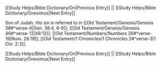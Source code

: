 [[Study Helps/Bible Dictionary/On|Previous Entry]]  ||  [[Study Helps/Bible Dictionary/Onesimus|Next Entry]]

 Son of Judah. His sin is referred to in [[Old Testament/Genesis/Genesis 38#^verse-4|Gen. 38:4, 8-9]]; [[Old Testament/Genesis/Genesis 46#^verse-12|46:12]]; [[Old Testament/Numbers/Numbers 26#^verse-19|Num. 26:19]]; [[Old Testament/1 Chronicles/1 Chronicles 2#^verse-3|1 Chr. 2:3]].

[[Study Helps/Bible Dictionary/On|Previous Entry]]  ||  [[Study Helps/Bible Dictionary/Onesimus|Next Entry]]